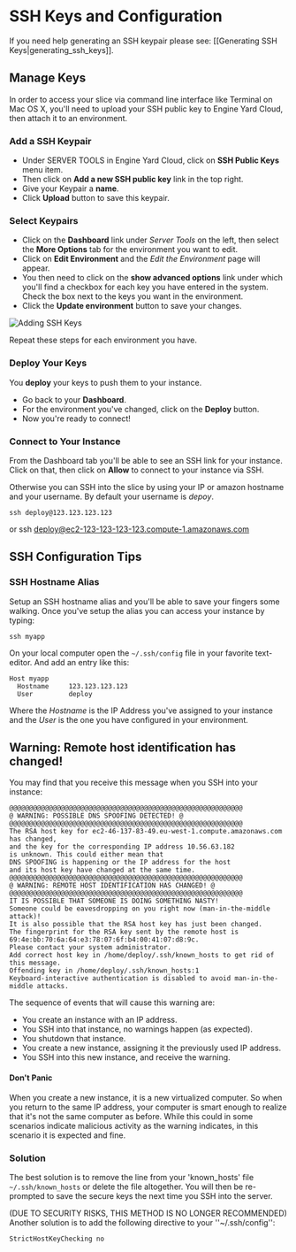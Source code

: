 # SSH Keys and Configuration

If you need help generating an SSH keypair please see: [[Generating SSH Keys|generating_ssh_keys]].

## Manage Keys

In order to access your slice via command line interface like Terminal on Mac OS X, you'll need to upload your SSH public key to Engine Yard Cloud, then attach it to an environment.

### Add a SSH Keypair

  - Under SERVER TOOLS in Engine Yard Cloud, click on **SSH Public Keys** menu item.
  - Then click on **Add a new SSH public key** link in the top right.
  - Give your Keypair a **name**.
  - Click **Upload** button to save this keypair.

### Select Keypairs

  - Click on the **Dashboard** link under *Server Tools* on the left, then select the **More Options** tab for the environment you want to edit.
  - Click on **Edit Environment** and the *Edit the Environment* page will appear.
  - You then need to click on the **show advanced options** link under which you'll find a checkbox for each key you have entered in the system.  Check the box next to the keys you want in the environment.
  - Click the **Update environment** button to save your changes.

![Adding SSH Keys](images/manage_ssh_keys.jpg)

Repeat these steps for each environment you have.

### Deploy Your Keys

You **deploy** your keys to push them to your instance.

  - Go back to your **Dashboard**.
  - For the environment you've changed, click on the **Deploy** button.
  - Now you're ready to connect!

### Connect to Your Instance

From the Dashboard tab you'll be able to see an SSH link for your instance.  Click on that, then click on **Allow** to connect to your instance via SSH.

Otherwise you can SSH into the slice by using your IP or amazon hostname and your username.  By default your username is *depoy*.

    ssh deploy@123.123.123.123
  or
    ssh deploy@ec2-123-123-123-123.compute-1.amazonaws.com

## SSH Configuration Tips

### SSH Hostname Alias

Setup an SSH hostname alias and you'll be able to save your fingers some walking.  Once you've setup the alias you can access your instance by typing:
    
    ssh myapp

On your local computer open the `~/.ssh/config` file in your favorite text-editor.  And add an entry like this:

    Host myapp
      Hostname     123.123.123.123
      User         deploy

Where the *Hostname* is the IP Address you've assigned to your instance and the *User* is the one you have configured in your environment.


## Warning: Remote host identification has changed!

You may find that you receive this message when you SSH into your instance:

    @@@@@@@@@@@@@@@@@@@@@@@@@@@@@@@@@@@@@@@@@@@@@@@@@@@@@@@@@@@ 
    @ WARNING: POSSIBLE DNS SPOOFING DETECTED! @ 
    @@@@@@@@@@@@@@@@@@@@@@@@@@@@@@@@@@@@@@@@@@@@@@@@@@@@@@@@@@@ 
    The RSA host key for ec2-46-137-83-49.eu-west-1.compute.amazonaws.com has changed, 
    and the key for the corresponding IP address 10.56.63.182 
    is unknown. This could either mean that 
    DNS SPOOFING is happening or the IP address for the host 
    and its host key have changed at the same time. 
    @@@@@@@@@@@@@@@@@@@@@@@@@@@@@@@@@@@@@@@@@@@@@@@@@@@@@@@@@@@ 
    @ WARNING: REMOTE HOST IDENTIFICATION HAS CHANGED! @ 
    @@@@@@@@@@@@@@@@@@@@@@@@@@@@@@@@@@@@@@@@@@@@@@@@@@@@@@@@@@@ 
    IT IS POSSIBLE THAT SOMEONE IS DOING SOMETHING NASTY! 
    Someone could be eavesdropping on you right now (man-in-the-middle attack)! 
    It is also possible that the RSA host key has just been changed. 
    The fingerprint for the RSA key sent by the remote host is 
    69:4e:bb:70:6a:64:e3:78:07:6f:b4:00:41:07:d8:9c. 
    Please contact your system administrator. 
    Add correct host key in /home/deploy/.ssh/known_hosts to get rid of this message. 
    Offending key in /home/deploy/.ssh/known_hosts:1 
    Keyboard-interactive authentication is disabled to avoid man-in-the-middle attacks.

The sequence of events that will cause this warning are:

  - You create an instance with an IP address.
  - You SSH into that instance, no warnings happen (as expected).
  - You shutdown that instance.
  - You create a new instance, assigning it the previously used IP address.
  - You SSH into this new instance, and receive the warning.

#### Don't Panic

When you create a new instance, it is a new virtualized computer.  So when you return to the same IP address, your computer is smart enough to realize that it's not the same computer as before.  While this could in some scenarios indicate malicious activity as the warning indicates, in this scenario it is expected and fine.

### Solution

The best solution is to remove the line from your 'known_hosts' file `~/.ssh/known_hosts` or delete the file altogether. You will then be re-prompted to save the secure keys the next time you SSH into the server.

(DUE TO SECURITY RISKS, THIS METHOD IS NO LONGER RECOMMENDED) Another solution is to add the following directive to your ''~/.ssh/config'':

    StrictHostKeyChecking no


